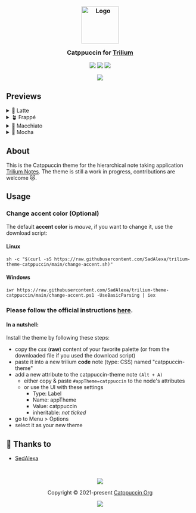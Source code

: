 <h3 align="center">
	<img src="https://raw.githubusercontent.com/catppuccin/catppuccin/main/assets/logos/exports/1544x1544_circle.png" width="100" alt="Logo"/><br/>
	<img src="https://raw.githubusercontent.com/catppuccin/catppuccin/main/assets/misc/transparent.png" height="30" width="0px"/>
	Catppuccin for <a href="https://github.com/zadam/trilium">Trilium</a>
	<img src="https://raw.githubusercontent.com/catppuccin/catppuccin/main/assets/misc/transparent.png" height="30" width="0px"/>
</h3>

<p align="center">
	<a href="https://github.com/SadAlexa/trilium-theme-catppuccin/stargazers"><img src="https://img.shields.io/github/stars/SadAlexa/trilium-theme-catppuccin?colorA=363a4f&colorB=b7bdf8&style=for-the-badge"></a>
	<a href="https://github.com/SadAlexa/trilium-theme-catppuccin/issues"><img src="https://img.shields.io/github/issues/SadAlexa/trilium-theme-catppuccin?colorA=363a4f&colorB=f5a97f&style=for-the-badge"></a>
	<a href="https://github.com/SadAlexa/trilium-theme-catppuccin/contributors"><img src="https://img.shields.io/github/contributors/SadAlexa/trilium-theme-catppuccin?colorA=363a4f&colorB=a6da95&style=for-the-badge"></a>
</p>

<p align="center">
	<img src="https://raw.githubusercontent.com/SadAlexa/trilium-theme-catppuccin/main/assets/showcase.webp"/>
</p>

## Previews

<details>
<summary>🌻 Latte</summary>
<img src="https://raw.githubusercontent.com/SadAlexa/trilium-theme-catppuccin/main/assets/latte-theme.png"/>
</details>
<details>
<summary>🪴 Frappé</summary>
<img src="https://raw.githubusercontent.com/SadAlexa/trilium-theme-catppuccin/main/assets/frappe-theme.png"/>
</details>
<details>
<summary>🌺 Macchiato</summary>
<img src="https://raw.githubusercontent.com/SadAlexa/trilium-theme-catppuccin/main/assets/macchiato-theme.png"/>
</details>
<details>
<summary>🌿 Mocha</summary>
<img src="https://raw.githubusercontent.com/SadAlexa/trilium-theme-catppuccin/main/assets/mocha-theme.png"/>
</details>

## About

This is the Catppuccin theme for the hierarchical note taking application [Trilium Notes](https://github.com/zadam/trilium). The theme is still a work in progress, contributions are welcome 😻.

## Usage

### Change accent color (Optional)

The default **accent color** is _mauve_, if you want to change it, use the download script:

#### Linux
```
sh -c "$(curl -sS https://raw.githubusercontent.com/SadAlexa/trilium-theme-catppuccin/main/change-accent.sh)"
```

#### Windows
```
iwr https://raw.githubusercontent.com/SadAlexa/trilium-theme-catppuccin/main/change-accent.ps1 -UseBasicParsing | iex
```

### Please follow the official instructions [here](https://github.com/zadam/trilium/wiki/Themes).

#### In a nutshell:

Install the theme by following these steps:

- copy the _css_ (**raw**) content of your favorite palette (or from the downloaded file if you used the download script)
- paste it into a new trilium **code** note (type: CSS) named "catppuccin-theme"
- add a new attribute to the catppuccin-theme note `(Alt + A)`
  - either copy & paste `#appTheme=catppuccin` to the node's attributes
  - or use the UI with these settings
    - Type: Label
    - Name: appTheme
    - Value: catppuccin
    - inheritable: _not ticked_
- go to Menu > Options
- select it as your new theme

## 💝 Thanks to

- [SedAlexa](https://github.com/SadAlexa)

&nbsp;

<p align="center">
	<img src="https://raw.githubusercontent.com/catppuccin/catppuccin/main/assets/footers/gray0_ctp_on_line.svg?sanitize=true" />
</p>

<p align="center">
	Copyright &copy; 2021-present <a href="https://github.com/catppuccin" target="_blank">Catppuccin Org</a>
</p>

<p align="center">
	<a href="https://github.com/catppuccin/catppuccin/blob/main/LICENSE"><img src="https://img.shields.io/static/v1.svg?style=for-the-badge&label=License&message=MIT&logoColor=d9e0ee&colorA=363a4f&colorB=b7bdf8"/></a>
</p>
